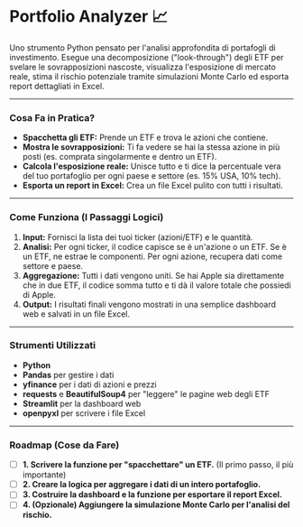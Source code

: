 # Portfolio Analyzer 📈

Uno strumento Python pensato per l'analisi approfondita di portafogli di investimento. Esegue una decomposizione ("look-through") degli ETF per svelare le sovrapposizioni nascoste, visualizza l'esposizione di mercato reale, stima il rischio potenziale tramite simulazioni Monte Carlo ed esporta report dettagliati in Excel.

---

### Cosa Fa in Pratica?

* **Spacchetta gli ETF:** Prende un ETF e trova le azioni che contiene.
* **Mostra le sovrapposizioni:** Ti fa vedere se hai la stessa azione in più posti (es. comprata singolarmente e dentro un ETF).
* **Calcola l'esposizione reale:** Unisce tutto e ti dice la percentuale vera del tuo portafoglio per ogni paese e settore (es. 15% USA, 10% tech).
* **Esporta un report in Excel:** Crea un file Excel pulito con tutti i risultati.

---

### Come Funziona (I Passaggi Logici)

1.  **Input:** Fornisci la lista dei tuoi ticker (azioni/ETF) e le quantità.
2.  **Analisi:** Per ogni ticker, il codice capisce se è un'azione o un ETF. Se è un ETF, ne estrae le componenti. Per ogni azione, recupera dati come settore e paese.
3.  **Aggregazione:** Tutti i dati vengono uniti. Se hai Apple sia direttamente che in due ETF, il codice somma tutto e ti dà il valore totale che possiedi di Apple.
4.  **Output:** I risultati finali vengono mostrati in una semplice dashboard web e salvati in un file Excel.

---

### Strumenti Utilizzati

* **Python**
* **Pandas** per gestire i dati
* **yfinance** per i dati di azioni e prezzi
* **requests** e **BeautifulSoup4** per "leggere" le pagine web degli ETF
* **Streamlit** per la dashboard web
* **openpyxl** per scrivere i file Excel

---

### Roadmap (Cose da Fare)

- [ ] **1. Scrivere la funzione per "spacchettare" un ETF.** (Il primo passo, il più importante)
- [ ] **2. Creare la logica per aggregare i dati di un intero portafoglio.**
- [ ] **3. Costruire la dashboard e la funzione per esportare il report Excel.**
- [ ] **4. (Opzionale) Aggiungere la simulazione Monte Carlo per l'analisi del rischio.**
